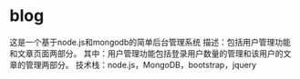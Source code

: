 # blog
这是一个基于node.js和mongodb的简单后台管理系统
描述：包括用户管理功能和文章页面两部分。
   其中：用户管理功能包括登录用户数量的管理和该用户的文章的管理两部分。
技术栈：node.js，MongoDB，bootstrap，jquery
